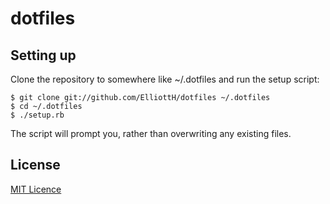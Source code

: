 dotfiles
========

Setting up
----------

Clone the repository to somewhere like ~/.dotfiles and run the setup script:
```
$ git clone git://github.com/ElliottH/dotfiles ~/.dotfiles
$ cd ~/.dotfiles
$ ./setup.rb
```

The script will prompt you, rather than overwriting any existing files.


License
-------
[MIT Licence][1]

[1]: https://github.com/ElliottH/dotfiles/blob/master/LICENSE
